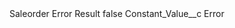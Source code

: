 <?xml version="1.0" encoding="UTF-8"?>
<CustomMetadata xmlns="http://soap.sforce.com/2006/04/metadata" xmlns:xsi="http://www.w3.org/2001/XMLSchema-instance" xmlns:xsd="http://www.w3.org/2001/XMLSchema">
    <label>Saleorder Error Result</label>
    <protected>false</protected>
    <values>
        <field>Constant_Value__c</field>
        <value xsi:type="xsd:string">Error</value>
    </values>
</CustomMetadata>
